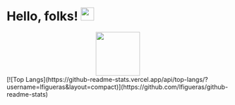 # Hello, folks! <img src="https://raw.githubusercontent.com/MartinHeinz/MartinHeinz/master/wave.gif" width="30px">
<div id="header" align="center">
  <img src="https://media.giphy.com/media/M9gbBd9nbDrOTu1Mqx/giphy.gif](https://media.giphy.com/media/RbDKaczqWovIugyJmW/giphy.gif" width="100"/>
</div>
[![Top Langs](https://github-readme-stats.vercel.app/api/top-langs/?username=lfigueras&layout=compact)](https://github.com/lfigueras/github-readme-stats)
